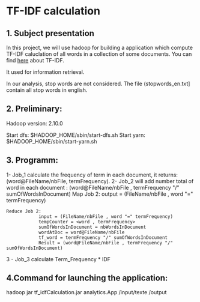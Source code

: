 # TF-IDF calculation 

## 1. Subject presentation
In this project, we will use hadoop for building a application which compute TF-IDF caluclation of all words in a collection of some documents.
You can find [here](https://en.wikipedia.org/wiki/Tf%E2%80%93idf) about TF-IDF.

It used for information retrieval.

In our analysis, stop words are not considered. The file (stopwords_en.txt] contain all stop words in english.



## 2. Preliminary:
Hadoop version: 2.10.0

Start dfs: $HADOOP_HOME/sbin/start-dfs.sh
Start yarn: $HADOOP_HOME/sbin/start-yarn.sh



## 3. Programm:

1- Job_1 calculate the frequency of term in each document, it returns: (word@FileName/nbFile, termFrequency).
2- Job_2 will add number total of word in each document : (word@FileName/nbFile , termFrequency "/" sumOfWordsInDocument)
    Map Job 2: 
                output = (FileName/nbFile , word "=" termFrequency)

    Reduce Job 2:
                input = (FileName/nbFile , word "=" termFrequency)
                tempCounter = <word , termFrequency>
                sumOfWordsInDocument = nbWordsInDocument
                wordAtDoc = word@FileName/nbFile
                tf_word = termFrequency "/" sumOfWordsInDocument
                Result = (word@FileName/nbFile , termFrequency "/" sumOfWordsInDocument)
    
3 - Job_3 calculate Term_Frequency * IDF


## 4.Command for launching the application: 
hadoop jar tf_idfCalculation.jar analytics.App /input/texte /output

